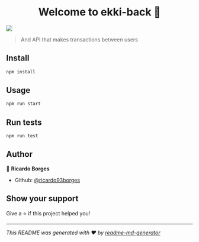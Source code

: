 <h1 align="center">Welcome to ekki-back 👋</h1>
<p>
  <img src="https://img.shields.io/badge/version-1.0.0-blue.svg?cacheSeconds=2592000" />
</p>

> And API that makes transactions between users

## Install

```sh
npm install
```

## Usage

```sh
npm run start
```

## Run tests

```sh
npm run test
```

## Author

👤 **Ricardo Borges**

* Github: [@ricardo93borges](https://github.com/ricardo93borges)

## Show your support

Give a ⭐️ if this project helped you!

***
_This README was generated with ❤️ by [readme-md-generator](https://github.com/kefranabg/readme-md-generator)_